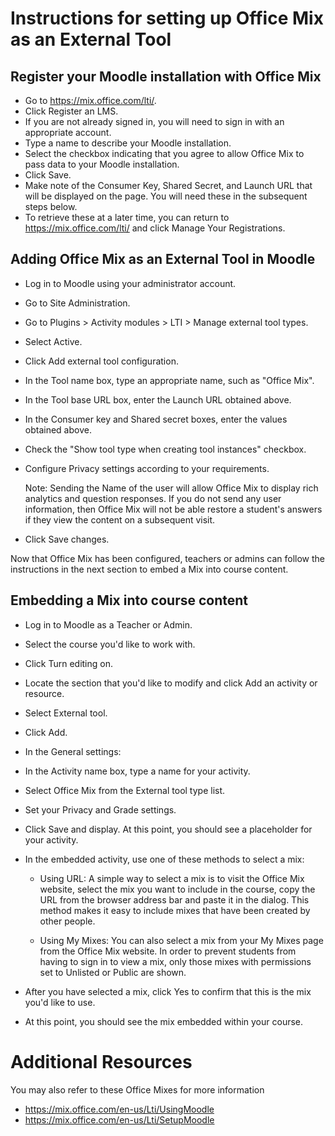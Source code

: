 Instructions for setting up Office Mix as an External Tool
==========================================================

Register your Moodle installation with Office Mix
-------------------------------------------------

  * Go to https://mix.office.com/lti/.
  * Click Register an LMS.
  * If you are not already signed in, you will need to sign in with an appropriate account.
  * Type a name to describe your Moodle installation.
  * Select the checkbox indicating that you agree to allow Office Mix to pass data to your Moodle installation.
  * Click Save.
  * Make note of the Consumer Key, Shared Secret, and Launch URL that will be displayed on the page. You will need these in the subsequent steps below. 
  * To retrieve these at a later time, you can return to https://mix.office.com/lti/ and click Manage Your Registrations.
  
Adding Office Mix as an External Tool in Moodle
----------------------------------------------

  * Log in to Moodle using your administrator account.
  * Go to Site Administration.
  * Go to Plugins > Activity modules > LTI > Manage external tool types.
  * Select Active.
  * Click Add external tool configuration.
  * In the Tool name box, type an appropriate name, such as "Office Mix".
  * In the Tool base URL box, enter the Launch URL obtained above.
  * In the Consumer key and Shared secret boxes, enter the values obtained above.
  * Check the "Show tool type when creating tool instances" checkbox.
  * Configure Privacy settings according to your requirements.
    
      Note: Sending the Name of the user will allow Office Mix to display rich analytics and question responses. 
      If you do not send any user information, then Office Mix will not be able restore a student's answers 
      if they view the content on a subsequent visit.

  * Click Save changes.
  
Now that Office Mix has been configured, teachers or admins can follow the instructions in the next section to embed a Mix into course content.  

Embedding a Mix into course content
-----------------------------------

  * Log in to Moodle as a Teacher or Admin.
  * Select the course you'd like to work with.
  * Click Turn editing on.
  * Locate the section that you'd like to modify and click Add an activity or resource.
  * Select External tool.
  * Click Add.
  * In the General settings:
  * In the Activity name box, type a name for your activity.
  * Select Office Mix from the External tool type list.
  * Set your Privacy and Grade settings.
  * Click Save and display. At this point, you should see a placeholder for your activity.
  * In the embedded activity, use one of these methods to select a mix:
  
    * Using URL: A simple way to select a mix is to visit the Office Mix website, select the mix you want to include in the course, copy the URL from the browser address bar and paste it in the dialog. This method makes it easy to include mixes that have been created by other people.

    * Using My Mixes: You can also select a mix from your My Mixes page from the Office Mix website. In order to prevent students from having to sign in to view a mix, only those mixes with permissions set to Unlisted or Public are shown.
    
  * After you have selected a mix, click Yes to confirm that this is the mix you'd like to use.
  * At this point, you should see the mix embedded within your course.
    
Additional Resources
====================

You may also refer to these Office Mixes for more information

  * <https://mix.office.com/en-us/Lti/UsingMoodle>
  * <https://mix.office.com/en-us/Lti/SetupMoodle>
